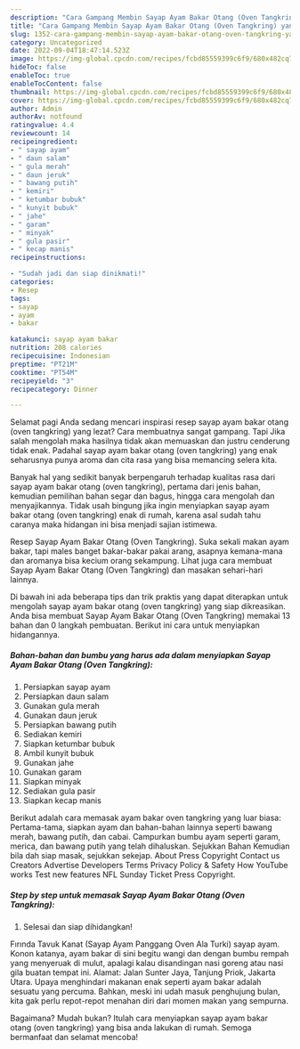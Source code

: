```yaml
---
description: "Cara Gampang Membin Sayap Ayam Bakar Otang (Oven Tangkring) yang Lezat Sekali"
title: "Cara Gampang Membin Sayap Ayam Bakar Otang (Oven Tangkring) yang Lezat Sekali"
slug: 1352-cara-gampang-membin-sayap-ayam-bakar-otang-oven-tangkring-yang-lezat-sekali
category: Uncategorized
date: 2022-09-04T18:47:14.523Z
image: https://img-global.cpcdn.com/recipes/fcbd85559399c6f9/680x482cq70/sayap-ayam-bakar-otang-oven-tangkring-foto-resep-utama.jpg
hideToc: false
enableToc: true
enableTocContent: false
thumbnail: https://img-global.cpcdn.com/recipes/fcbd85559399c6f9/680x482cq70/sayap-ayam-bakar-otang-oven-tangkring-foto-resep-utama.jpg
cover: https://img-global.cpcdn.com/recipes/fcbd85559399c6f9/680x482cq70/sayap-ayam-bakar-otang-oven-tangkring-foto-resep-utama.jpg
author: Admin
authorAv: notfound
ratingvalue: 4.4
reviewcount: 14
recipeingredient:
- " sayap ayam"
- " daun salam"
- " gula merah"
- " daun jeruk"
- " bawang putih"
- " kemiri"
- " ketumbar bubuk"
- " kunyit bubuk"
- " jahe"
- " garam"
- " minyak"
- " gula pasir"
- " kecap manis"
recipeinstructions:

- "Sudah jadi dan siap dinikmati!"
categories:
- Resep
tags:
- sayap
- ayam
- bakar

katakunci: sayap ayam bakar 
nutrition: 208 calories
recipecuisine: Indonesian
preptime: "PT21M"
cooktime: "PT54M"
recipeyield: "3"
recipecategory: Dinner

---
```



Selamat pagi Anda sedang mencari inspirasi resep sayap ayam bakar otang (oven tangkring) yang lezat? Cara membuatnya sangat gampang. Tapi Jika salah mengolah maka hasilnya tidak akan memuaskan dan justru cenderung tidak enak. Padahal sayap ayam bakar otang (oven tangkring) yang enak seharusnya punya aroma dan cita rasa yang bisa memancing selera kita.


Banyak hal yang sedikit banyak berpengaruh terhadap kualitas rasa dari sayap ayam bakar otang (oven tangkring), pertama dari jenis bahan, kemudian pemilihan bahan segar dan bagus, hingga cara mengolah dan menyajikannya. Tidak usah bingung jika ingin menyiapkan sayap ayam bakar otang (oven tangkring) enak di rumah, karena asal sudah tahu caranya maka hidangan ini bisa menjadi sajian istimewa.

Resep Sayap Ayam Bakar Otang (Oven Tangkring). Suka sekali makan ayam bakar, tapi males banget bakar-bakar pakai arang, asapnya kemana-mana dan aromanya bisa kecium orang sekampung. Lihat juga cara membuat Sayap Ayam Bakar Otang (Oven Tangkring) dan masakan sehari-hari lainnya.


Di bawah ini ada beberapa tips dan trik praktis yang dapat diterapkan untuk mengolah sayap ayam bakar otang (oven tangkring) yang siap dikreasikan. Anda bisa membuat Sayap Ayam Bakar Otang (Oven Tangkring) memakai 13 bahan dan 0 langkah pembuatan. Berikut ini cara untuk menyiapkan hidangannya.

<!--inarticleads1-->

##### Bahan-bahan dan bumbu yang harus ada dalam menyiapkan Sayap Ayam Bakar Otang (Oven Tangkring):

1. Persiapkan  sayap ayam
1. Persiapkan  daun salam
1. Gunakan  gula merah
1. Gunakan  daun jeruk
1. Persiapkan  bawang putih
1. Sediakan  kemiri
1. Siapkan  ketumbar bubuk
1. Ambil  kunyit bubuk
1. Gunakan  jahe
1. Gunakan  garam
1. Siapkan  minyak
1. Sediakan  gula pasir
1. Siapkan  kecap manis


Berikut adalah cara memasak ayam bakar oven tangkring yang luar biasa: Pertama-tama, siapkan ayam dan bahan-bahan lainnya seperti bawang merah, bawang putih, dan cabai. Campurkan bumbu ayam seperti garam, merica, dan bawang putih yang telah dihaluskan. Sejukkan Bahan Kemudian bila dah siap masak, sejukkan sekejap. About Press Copyright Contact us Creators Advertise Developers Terms Privacy Policy &amp; Safety How YouTube works Test new features NFL Sunday Ticket Press Copyright. 

<!--inarticleads2-->

##### Step by step untuk memasak Sayap Ayam Bakar Otang (Oven Tangkring):


1. Selesai dan siap dihidangkan!

Fırında Tavuk Kanat (Sayap Ayam Panggang Oven Ala Turki) sayap ayam. Konon katanya, ayam bakar di sini begitu wangi dan dengan bumbu rempah yang menyeruak di mulut, apalagi kalau disandingan nasi goreng atau nasi gila buatan tempat ini. Alamat: Jalan Sunter Jaya, Tanjung Priok, Jakarta Utara. Upaya menghindari makanan enak seperti ayam bakar adalah sesuatu yang percuma. Bahkan, meski ini udah masuk penghujung bulan, kita gak perlu repot-repot menahan diri dari momen makan yang sempurna. 

Bagaimana? Mudah bukan? Itulah cara menyiapkan sayap ayam bakar otang (oven tangkring) yang bisa anda lakukan di rumah. Semoga bermanfaat dan selamat mencoba!
